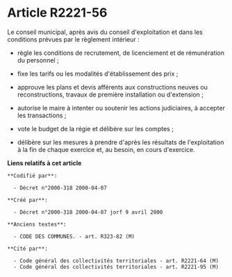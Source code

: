 # Article R2221-56

Le conseil municipal, après avis du conseil d'exploitation et dans les conditions prévues par le règlement intérieur :

- règle les conditions de recrutement, de licenciement et de rémunération du personnel ;

- fixe les tarifs ou les modalités d'établissement des prix ;

- approuve les plans et devis afférents aux constructions neuves ou reconstructions, travaux de première installation ou
d'extension ;

- autorise le maire à intenter ou soutenir les actions judiciaires, à accepter les transactions ;

- vote le budget de la régie et délibère sur les comptes ;

- délibère sur les mesures à prendre d'après les résultats de l'exploitation à la fin de chaque exercice et, au besoin, en
cours d'exercice.

**Liens relatifs à cet article**

	**Codifié par**:

	  - Décret n°2000-318 2000-04-07

	**Créé par**:

	  - Décret n°2000-318 2000-04-07 jorf 9 avril 2000

	**Anciens textes**:

	  - CODE DES COMMUNES. - art. R323-82 (M)

	**Cité par**:

	  - Code général des collectivités territoriales - art. R2221-64 (M)
	  - Code général des collectivités territoriales - art. R2221-95 (M)
